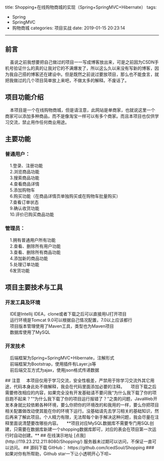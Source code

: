 title: Shopping+在线购物商城的实现（Spring+SpringMVC+Hibernate）
tags:
  - Spring
  - SpringMVC
  - 购物商城
categories: 项目实战
date: 2019-01-15 20:23:14
---

## 前言
&nbsp;&nbsp;&nbsp;&nbsp;虽说之前我想要把自己做过的项目一一写成博客放出来，可是之前因为CSDN手机号验证什么的真的让我对它的不满爆发了，所以这么久以来没有写新的博客，因为我自己搭的博客还在建设中。但是既然之前说过要放项目，那么也不能食言，就把我做过的几个项目简单放上来吧，不做太多的解释。不废话了。
## 项目功能介绍
&nbsp;&nbsp;&nbsp;&nbsp;本项目是一个在线购物商城，但是请注意，此网站是单商家，也就说这里一个商家可以添加多种商品，而不是像淘宝一样可以有多个商家。而且本项目也仅供学习交流，禁止用作任何商业用途。

## 主要功能
### 普通用户：
&nbsp;&nbsp;&nbsp;&nbsp;1.登录、注册功能  
&nbsp;&nbsp;&nbsp;&nbsp;2.浏览商品功能  
&nbsp;&nbsp;&nbsp;&nbsp;3.搜索商品功能  
&nbsp;&nbsp;&nbsp;&nbsp;4.查看商品详情  
&nbsp;&nbsp;&nbsp;&nbsp;5.添加购物车  
&nbsp;&nbsp;&nbsp;&nbsp;6.购买功能（在商品详情页单独购买或在购物车批量购买）  
&nbsp;&nbsp;&nbsp;&nbsp;7.查看订单状态  
&nbsp;&nbsp;&nbsp;&nbsp;9.确认收货功能  
&nbsp;&nbsp;&nbsp;&nbsp;10.评价已购买商品功能  
### 管理员：
&nbsp;&nbsp;&nbsp;&nbsp;1.拥有普通用户所有功能  
&nbsp;&nbsp;&nbsp;&nbsp;2.查看、删除所有用户功能  
&nbsp;&nbsp;&nbsp;&nbsp;3.查看、删除所有商品功能  
&nbsp;&nbsp;&nbsp;&nbsp;4.添加新的商品功能  
&nbsp;&nbsp;&nbsp;&nbsp;5.处理订单功能  
&nbsp;&nbsp;&nbsp;&nbsp;6发货功能  

## 项目主要技术与工具
### 开发工具及环境
&nbsp;&nbsp;&nbsp;&nbsp;IDE是Intellij IDEA，clone或者下载之后可以直接用IJ打开项目  
&nbsp;&nbsp;&nbsp;&nbsp;运行环境是Tomcat 9.0可以根据自己情况配置，7.0以上应该都行  
&nbsp;&nbsp;&nbsp;&nbsp;项目版本管理使用了Maven工具，类型也为Maven项目  
&nbsp;&nbsp;&nbsp;&nbsp;数据库使用了MySQL
### 开发技术
&nbsp;&nbsp;&nbsp;&nbsp;后端框架为Spring+SpringMVC+Hibernate，注解形式  
&nbsp;&nbsp;&nbsp;&nbsp;前端框架为Bootstrap，使用插件有Layer.js等  
&nbsp;&nbsp;&nbsp;&nbsp;前后端交互方式为ajax，使用json格式传递数据 
<!--
## 运行截图
![主页](http://i4.buimg.com/588926/4f55a56c600353d3.png)
![商品详情页](http://i2.muimg.com/588926/d9732cf1077364b1.png)
![购物车](http://i2.muimg.com/588926/824c6423b8adee56.png)
![订单状态](http://i4.buimg.com/588926/e768a19233e6a97c.png)
![订单处理](http://i2.muimg.com/588926/00c922b032619e71.png)
![订单处理](http://i2.muimg.com/588926/871acdbef93d7057.png)
--!>
## 注意
&nbsp;&nbsp;&nbsp;&nbsp;本项目仅用于学习交流，安全性极差，严禁用于除学习交流外其它用途，代码本身此处不做解释，我会在代码里面添加必要的注释。  
&nbsp;&nbsp;&nbsp;&nbsp;项目下载之后需要修改相应的内容，如果完全没有开发基础请不要问我“为什么我下载了你的项目跑不起来？”“为什么我下载了你的项目运行报错了？”之类的问题，JavaWeb开发本身就比较依赖各种环境，要么你把你的环境改的和我用的一样，要么你把项目相关配置做改动使其能在你的环境下运行。没基础请先去学习相关的基础知识，然后再来了解此项目。个人精力有限，无法帮每个新手解决这种问题，我会尽量在注释里面说清楚要改哪些内容。  
&nbsp;&nbsp;&nbsp;&nbsp;**项目对应MySQL数据库不需要专门用SQL创建，只需要在数据库新建一个shopping数据库即可，对应的表会在项目第一次运行时自动创建。**
## 在线演示地址
[点我](http://119.23.212.211:8080/Shopping/) 服务器未过期可以访问，不保证一直可以访问。
## 源码下载
GitHub：
https://github.com/IcedSoul/Shopping

### 如果对你有所帮助，Github star一下让小透明开心下呗~